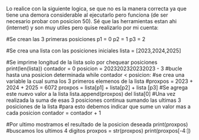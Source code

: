 Lo realice con la siguiente logica, se que no es la manera correcta ya que tiene una demora considerable al ejecutarlo pero funciona (de ser necesario probar con posicion 50). Sé que las herramientas estan ahi (internet) y son muy utiles pero quise realizarlo por mi cuenta:

#Se crean las 3 primeras posiciones
p1 = 0
p2 = 1
p3 = 2

#Se crea una lista con las posiciones iniciales
lista = [2023,2024,2025]

#Se imprime longitud de la lista solo por chequear posiciones
print(len(lista))
contador = 0
posicion = 2023202320232023 - 3
#bucle hasta una posicion determinada
while contador < posicion:
    #se crea una variable la cual suma los 3 primeros elemenos de la lista
    #proxpos = 2023 + 2024 + 2025 = 6072
    proxpos = lista[p1] + lista[p2] + lista [p3]
    #Se agrega este nuevo valor a la lista
    lista.append(proxpos)
    del lista[0]
    #Una vez realizada la suma de esas 3 posiciones continua sumando las ultimas 3 posiciones de la lista
    #para esto debemos indicar que sume un valor mas a cada posicion
    contador = contador + 1

#Por ultimo mostramos el resultado de la posicion deseada
print(proxpos)
#buscamos los ultimos 4 digitos
proxpos = str(proxpos)
print(proxpos[-4:])
